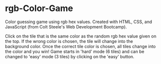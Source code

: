 # rgb-Color-Game
Color guessing game using rgb hex values. Created with HTML, CSS, and JavaScript (from Colt Steele's Web Development Bootcamp).

Click on the tile that is the same color as the random rgb hex value given on the top.
If the wrong color is chosen, the tile will change into the background color.
Once the correct tile color is chosen, all tiles change into the color and you win!
Game starts in 'hard' mode (6 tiles) and can be changed to 'easy' mode (3 tiles) by clicking on the 'easy' button.
